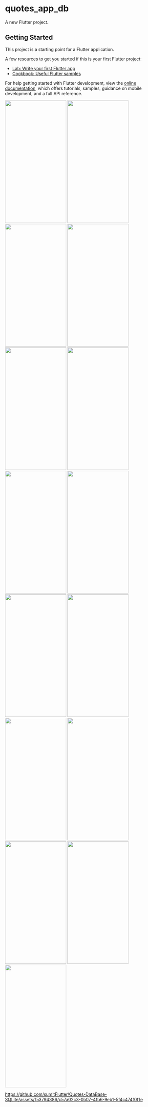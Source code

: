 # quotes_app_db

A new Flutter project.

## Getting Started

This project is a starting point for a Flutter application.

A few resources to get you started if this is your first Flutter project:

- [Lab: Write your first Flutter app](https://docs.flutter.dev/get-started/codelab)
- [Cookbook: Useful Flutter samples](https://docs.flutter.dev/cookbook)

For help getting started with Flutter development, view the
[online documentation](https://docs.flutter.dev/), which offers tutorials,
samples, guidance on mobile development, and a full API reference.
<p>
<img src="https://github.com/sumitFlutter/Quotes-DataBase-SQLite/assets/153794386/cfa682a7-5679-4e48-b0bf-0b15200740b"    height="400px"    width="200px" />
<img src="https://github.com/sumitFlutter/Quotes-DataBase-SQLite/assets/153794386/71aff1a6-782c-4564-ae42-efda5483de63"    height="400px"    width="200px" />
<img src="https://github.com/sumitFlutter/Quotes-DataBase-SQLite/assets/153794386/b2979b97-b7f3-43ad-959e-0ceab1c62448"    height="400px"    width="200px" />
<img src="https://github.com/sumitFlutter/Quotes-DataBase-SQLite/assets/153794386/72fba0cc-2f84-4fe0-b6cf-4ee7b4b380cc"    height="400px"    width="200px" />
<img src="https://github.com/sumitFlutter/Quotes-DataBase-SQLite/assets/153794386/0a6142e5-395b-4a00-97b4-e20f9f422c2f"    height="400px"    width="200px" />
<img src="https://github.com/sumitFlutter/Quotes-DataBase-SQLite/assets/153794386/3b76df9b-aafd-4203-b7d9-db76789adc99"    height="400px"    width="200px" />
<img src="https://github.com/sumitFlutter/Quotes-DataBase-SQLite/assets/153794386/aa09a8ee-7a49-4c44-babe-bf66870df087"    height="400px"    width="200px" />
<img src="https://github.com/sumitFlutter/Quotes-DataBase-SQLite/assets/153794386/be7e3afe-d5de-4463-86c1-f23ed98f097d"    height="400px"    width="200px" />
<img src="https://github.com/sumitFlutter/Quotes-DataBase-SQLite/assets/153794386/e12d749a-89dd-4652-ae19-7fd7f3422bcc"    height="400px"    width="200px" />
<img src="https://github.com/sumitFlutter/Quotes-DataBase-SQLite/assets/153794386/588efa9b-471e-43ba-aad0-c69e577e4f72"    height="400px"    width="200px" />
<img src="https://github.com/sumitFlutter/Quotes-DataBase-SQLite/assets/153794386/b940613b-0f63-4a80-a964-b97ac8a426f7"    height="400px"    width="200px" />
<img src="https://github.com/sumitFlutter/Quotes-DataBase-SQLite/assets/153794386/fbd9f37c-e05e-4ae2-ad0c-6ef55c20d57c"    height="400px"    width="200px" />
<img src="https://github.com/sumitFlutter/Quotes-DataBase-SQLite/assets/153794386/6d960c64-e1b1-4ab8-8615-3f467a32f443"    height="400px"    width="200px" />
<img src="https://github.com/sumitFlutter/Quotes-DataBase-SQLite/assets/153794386/355ec717-524d-46d6-92e4-c75bb0f509f1"    height="400px"    width="200px" />
<img src="https://github.com/sumitFlutter/Quotes-DataBase-SQLite/assets/153794386/cd423aa7-497d-4098-af79-8e7ef4b2f459"    height="400px"    width="200px" />


https://github.com/sumitFlutter/Quotes-DataBase-SQLite/assets/153794386/c57a02c3-0b07-4fb6-9eb1-5f4c474f0f1e

</p>
